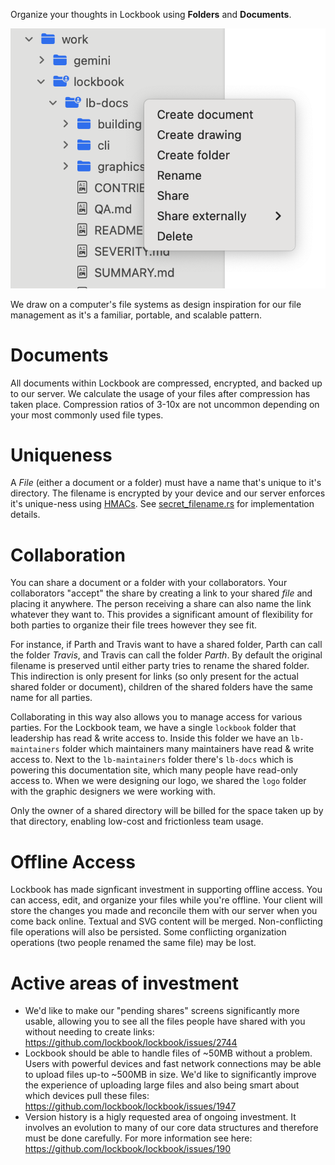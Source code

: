Organize your thoughts in Lockbook using **Folders** and **Documents**.

 ![pasted_image_2025-09-17_21-02-47.png](imports/pasted_image_2025-09-17_21-02-47.png)

We draw on a computer's file systems as design inspiration for our file management as it's a familiar, portable, and scalable pattern. 

# Documents
All documents within Lockbook are compressed, encrypted, and backed up to our server. We calculate the usage of your files after compression has taken place. Compression ratios of 3-10x are not uncommon depending on your most commonly used file types.

# Uniqueness
A *File* (either a document or a folder) must have a name that's unique to it's directory. The filename is encrypted by your device and our server enforces it's unique-ness using [HMACs](https://en.wikipedia.org/wiki/HMAC). See [secret_filename.rs](https://github.com/lockbook/lockbook/blob/master/libs/lb/lb-rs/src/model/secret_filename.rs) for implementation details.

# Collaboration
You can share a document or a folder with your collaborators. Your collaborators "accept" the share by creating a link to your shared *file* and placing it anywhere. The person receiving a share can also name the link whatever they want to. This provides a significant amount of flexibility for both parties to organize their file trees however they see fit.

For instance, if Parth and Travis want to have a shared folder, Parth can call the folder *Travis*, and Travis can call the folder *Parth*. By default the original filename is preserved until either party tries to rename the shared folder. This indirection is only present for links (so only present for the actual shared folder or document), children of the shared folders have the same name for all parties.

Collaborating in this way also allows you to manage access for various parties. For the Lockbook team, we have a single `lockbook` folder that leadership has read & write access to. Inside this folder we have an `lb-maintainers` folder which maintainers many maintainers have read & write access to. Next to the `lb-maintainers` folder there's `lb-docs` which is powering this documentation site, which many people have read-only access to. When we were designing our logo, we shared the `logo` folder with the graphic designers we were working with.

Only the owner of a shared directory will be billed for the space taken up by that directory, enabling low-cost and frictionless team usage.

# Offline Access
Lockbook has made signficant investment in supporting offline access. You can access, edit, and organize your files while you're offline. Your client will store the changes you made and reconcile them with our server when you come back online. Textual and SVG content will be merged. Non-conflicting file operations will also be persisted. Some conflicting organization operations (two people renamed the same file) may be lost.

# Active areas of investment
- We'd like to make our "pending shares" screens significantly more usable, allowing you to see all the files people have shared with you without needing to create links: https://github.com/lockbook/lockbook/issues/2744
- Lockbook should be able to handle files of ~50MB without a problem. Users with powerful devices and fast network connections may be able to upload files up-to ~500MB in size. We'd like to significantly improve the experience of uploading large files and also being smart about which devices pull these files: https://github.com/lockbook/lockbook/issues/1947
- Version history is a higly requested area of ongoing investment. It involves an evolution to many of our core data structures and therefore must be done carefully. For more information see here:  https://github.com/lockbook/lockbook/issues/190